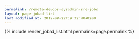 ```yaml
---
permalink: /remote-devops-sysadmin-sre-jobs
layout: page-jobad-list
last_modified_at: 2018-08-22T19:32:40+0200
---
```

{% include render_jobad_list.html permalink=page.permalink %}
